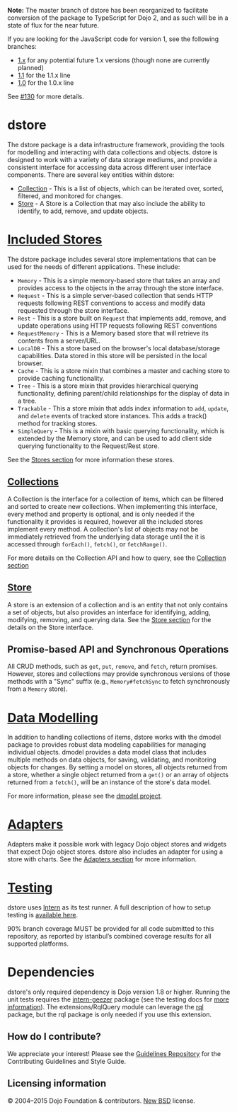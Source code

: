 **Note:** The master branch of dstore has been reorganized to facilitate conversion of the package to TypeScript
for Dojo 2, and as such will be in a state of flux for the near future.

If you are looking for the JavaScript code for version 1, see the following branches:

* [1.x](https://github.com/SitePen/dstore/tree/1.x) for any potential future 1.x versions
  (though none are currently planned)
* [1.1](https://github.com/SitePen/dstore/tree/1.1) for the 1.1.x line
* [1.0](https://github.com/SitePen/dstore/tree/1.0) for the 1.0.x line

See [#130](https://github.com/SitePen/dstore/issues/130) for more details.

# dstore

The dstore package is a data infrastructure framework, providing the tools for modelling and interacting with data collections and objects. dstore is designed to work with a variety of data storage mediums, and provide a consistent interface for accessing data across different user interface components. There are several key entities within dstore:

* [Collection](./docs/Collection.md) - This is a list of objects, which can be iterated over, sorted, filtered, and monitored for changes.
* [Store](./docs/Store.md) - A Store is a Collection that may also include the ability to identify, to add, remove, and update objects.

# [Included Stores](./docs/Stores.md)

The dstore package includes several store implementations that can be used for the needs of different applications. These include:

* `Memory` - This is a simple memory-based store that takes an array and provides access to the objects in the array through the store interface.
* `Request` - This is a simple server-based collection that sends HTTP requests following REST conventions to access and modify data requested through the store interface.
* `Rest` - This is a store built on `Request` that implements add, remove, and update operations using HTTP requests following REST conventions
* `RequestMemory` - This is a Memory based store that will retrieve its contents from a server/URL.
* `LocalDB` - This a store based on the browser's local database/storage capabilities. Data stored in this store will be persisted in the local browser.
* `Cache` - This is a store mixin that combines a master and caching store to provide caching functionality.
* `Tree` - This is a store mixin that provides hierarchical querying functionality, defining parent/child relationships for the display of data in a tree.
* `Trackable` - This a store mixin that adds index information to `add`, `update`, and `delete` events of tracked store instances. This adds a track() method for tracking stores.
* `SimpleQuery` - This is a mixin with basic querying functionality, which is extended by the Memory store, and can be used to add client side querying functionality to the Request/Rest store.

See the [Stores section](./docs/Stores.md) for more information these stores.

## [Collections](./docs/Collection.md)

A Collection is the interface for a collection of items, which can be filtered and sorted to create new collections. When implementing this interface, every method and property is optional, and is only needed if the functionality it provides is required, however all the included stores implement every method. A collection's list of objects may not be immediately retrieved from the underlying data storage until the it is accessed through `forEach()`, `fetch()`, or `fetchRange()`.

For more details on the Collection API and how to query, see the [Collection section](./docs/Collection.md)

## [Store](./docs/Store.md)

A store is an extension of a collection and is an entity that not only contains a set of objects, but also provides an interface for identifying, adding, modifying, removing, and querying data. See the [Store section](./docs/Store.md) for the details on the Store interface.

## Promise-based API and Synchronous Operations

All CRUD methods, such as `get`, `put`, `remove`, and `fetch`, return promises. However, stores and collections may provide synchronous versions of those methods with a "Sync" suffix (e.g., `Memory#fetchSync` to fetch synchronously from a `Memory` store).

# [Data Modelling](https://github.com/SitePen/dmodel)

In addition to handling collections of items, dstore works with the dmodel package to provides robust data modeling capabilities for managing individual objects. dmodel provides a data model class that includes multiple methods on data objects, for saving, validating, and monitoring objects for changes. By setting a model on stores, all objects returned from a store, whether a single object returned from a `get()` or an array of objects returned from a `fetch()`, will be an instance of the store's data model.

For more information, please see the [dmodel project](https://github.com/SitePen/dmodel).

# [Adapters](./docs/Adapters.md)

Adapters make it possible work with legacy Dojo object stores and widgets that expect Dojo object stores. dstore also includes an adapter for using a store with charts. See the [Adapters section](./docs/Adapters.md) for more information.

# [Testing](./docs/Testing.md)

dstore uses [Intern](http://theintern.io/) as its test runner. A full description
of how to setup testing is [available here](./docs/Testing.md).

90% branch coverage MUST be provided for all code submitted to this repository, as reported by istanbul’s combined coverage results for all supported platforms.

# Dependencies

dstore's only required dependency is Dojo version 1.8 or higher. Running the unit tests requires the [intern-geezer](https://github.com/theintern/intern/tree/geezer) package (see the testing docs for [more information](./docs/Testing.md)). The extensions/RqlQuery module can leverage the [rql](https://github.com/persvr/rql) package, but the rql package is only needed if you use this extension.

## How do I contribute?

We appreciate your interest!  Please see the [Guidelines Repository](https://github.com/dojo/guidelines#readme) for the
Contributing Guidelines and Style Guide.

## Licensing information

© 2004–2015 Dojo Foundation & contributors. [New BSD](http://opensource.org/licenses/BSD-3-Clause) license.
